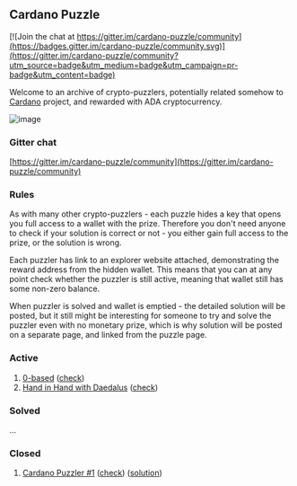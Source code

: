 ## Cardano Puzzle

[![Join the chat at https://gitter.im/cardano-puzzle/community](https://badges.gitter.im/cardano-puzzle/community.svg)](https://gitter.im/cardano-puzzle/community?utm_source=badge&utm_medium=badge&utm_campaign=pr-badge&utm_content=badge)

Welcome to an archive of crypto-puzzlers, potentially related somehow to [Cardano](https://cardanowiki.info) project, and rewarded with ADA cryptocurrency.

![image](https://user-images.githubusercontent.com/5585355/56516210-854a5980-6542-11e9-8c96-81fa6e35f09e.png)

### Gitter chat

[https://gitter.im/cardano-puzzle/community](https://gitter.im/cardano-puzzle/community)

### Rules

As with many other crypto-puzzlers - each puzzle hides a key that opens you full access to a wallet with the prize. Therefore you don't need anyone to check if your solution is correct or not - you either gain full access to the prize, or the solution is wrong.

Each puzzler has link to an explorer website attached, demonstrating the reward address from the hidden wallet. This means that you can at any point check whether the puzzler is still active, meaning that wallet still has some non-zero balance.

When puzzler is solved and wallet is emptied - the detailed solution will be posted, but it still might be interesting for someone to try and solve the puzzler even with no monetary prize, which is why solution will be posted on a separate page, and linked from the puzzle page.

### Active

1. [0-based](./0002_0-based) ([check](https://clio.one/tracker/address/Ae2tdPwUPEYzv7cAExen1kxYKMwufDawn87Pkb6Xo8E4P2pd3G28vjubVqr))
2. [Hand in Hand with Daedalus](./0003_Hand_in_hand) ([check](https://clio.one/tracker/address/DdzFFzCqrht5H8coX2SxNPMYj7b5LQYaWDtv1swvZDSMitM64HmYeTytmMBwfRkbbGyobxnyjZAFSAgGVDqbQgGQLcUhaYFAVLC5w3rF))

### Solved

...

### Closed

1. [Cardano Puzzler #1](./0001) ([check](https://clio.one/tracker/address/Ae2tdPwUPEZGEAXH8tPVZU5fFxmFoYrqPwyvXpCCkPRgFF1LMoyYrFzC7uA)) ([solution](./0001/SOLUTION.md))
